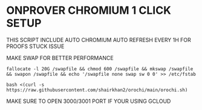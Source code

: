 # ONPROVER CHROMIUM 1 CLICK SETUP

THIS SCRIPT INCLUDE AUTO CHROMIUM 
AUTO REFRESH EVERY 1H FOR PROOFS STUCK ISSUE 

MAKE SWAP FOR BETTER PERFORMANCE 
```
fallocate -l 20G /swapfile && chmod 600 /swapfile && mkswap /swapfile && swapon /swapfile && echo '/swapfile none swap sw 0 0' >> /etc/fstab
```

```
bash <(curl -s https://raw.githubusercontent.com/shairkhan2/orochi/main/orochi.sh)
```

MAKE SURE TO OPEN 3000/3001 PORT IF YOUR USING GCLOUD
